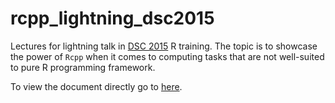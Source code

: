 # rcpp_lightning_dsc2015

Lectures for lightning talk in [DSC 2015](http://datasci.tw) R training. The topic is to showcase the power of `Rcpp` when it comes to computing tasks that are not well-suited to pure R programming framework.

To view the document directly go to [here](http://everdark.github.io/rcpp_lightning_dsc2015/).
